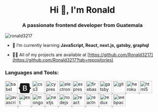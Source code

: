 <h1 align="center">Hi 👋, I'm Ronald</h1>
<h3 align="center">A passionate frontend developer from Guatemala</h3>

<p align="left"> <img src="https://komarev.com/ghpvc/?username=ronald3217&label=Perfil%20Visitado&color=0e75b6&style=flat" alt="ronald3217" /> </p>

- 🌱 I’m currently learning **JavaScript, React, next.js, gatsby, graphql**

- 👨‍💻 All of my projects are available at [https://github.com/Ronald3217](https://github.com/Ronald3217?tab=repositories)


<h3 align="left">Languages and Tools:</h3>
<p align="left"> <a href="https://babeljs.io/" target="_blank"> <img src="https://www.vectorlogo.zone/logos/babeljs/babeljs-icon.svg" alt="babel" width="40" height="40"/> </a> <a href="https://getbootstrap.com" target="_blank"> <svg xmlns="http://www.w3.org/2000/svg" width="40" height="32" class="d-block my-1" viewBox="0 0 118 94" role="img"><title>Bootstrap</title><path fill-rule="evenodd" clip-rule="evenodd" d="M24.509 0c-6.733 0-11.715 5.893-11.492 12.284.214 6.14-.064 14.092-2.066 20.577C8.943 39.365 5.547 43.485 0 44.014v5.972c5.547.529 8.943 4.649 10.951 11.153 2.002 6.485 2.28 14.437 2.066 20.577C12.794 88.106 17.776 94 24.51 94H93.5c6.733 0 11.714-5.893 11.491-12.284-.214-6.14.064-14.092 2.066-20.577 2.009-6.504 5.396-10.624 10.943-11.153v-5.972c-5.547-.529-8.934-4.649-10.943-11.153-2.002-6.484-2.28-14.437-2.066-20.577C105.214 5.894 100.233 0 93.5 0H24.508zM80 57.863C80 66.663 73.436 72 62.543 72H44a2 2 0 01-2-2V24a2 2 0 012-2h18.437c9.083 0 15.044 4.92 15.044 12.474 0 5.302-4.01 10.049-9.119 10.88v.277C75.317 46.394 80 51.21 80 57.863zM60.521 28.34H49.948v14.934h8.905c6.884 0 10.68-2.772 10.68-7.727 0-4.643-3.264-7.207-9.012-7.207zM49.948 49.2v16.458H60.91c7.167 0 10.964-2.876 10.964-8.281 0-5.406-3.903-8.178-11.425-8.178H49.948z" fill="currentColor"></path></svg> </a> <a href="https://www.w3schools.com/css/" target="_blank"> <img src="https://devicons.github.io/devicon/devicon.git/icons/css3/css3-original-wordmark.svg" alt="css3" width="40" height="40"/> </a> <a href="https://www.cypress.io" target="_blank"> <img src="https://raw.githubusercontent.com/simple-icons/simple-icons/6e46ec1fc23b60c8fd0d2f2ff46db82e16dbd75f/icons/cypress.svg" alt="cypress" width="40" height="40"/> </a> <a href="https://www.electronjs.org" target="_blank"> <img src="https://devicons.github.io/devicon/devicon.git/icons/electron/electron-original.svg" alt="electron" width="40" height="40"/> </a> <a href="https://expressjs.com" target="_blank"> <img src="https://devicons.github.io/devicon/devicon.git/icons/express/express-original-wordmark.svg" alt="express" width="40" height="40"/> </a> <a href="https://firebase.google.com/" target="_blank"> <img src="https://www.vectorlogo.zone/logos/firebase/firebase-icon.svg" alt="firebase" width="40" height="40"/> </a> <a href="https://www.gatsbyjs.com/" target="_blank"> <img src="https://www.vectorlogo.zone/logos/gatsbyjs/gatsbyjs-icon.svg" alt="gatsby" width="40" height="40"/> </a> <a href="https://git-scm.com/" target="_blank"> <img src="https://www.vectorlogo.zone/logos/git-scm/git-scm-icon.svg" alt="git" width="40" height="40"/> </a> <a href="https://heroku.com" target="_blank"> <img src="https://www.vectorlogo.zone/logos/heroku/heroku-icon.svg" alt="heroku" width="40" height="40"/> </a> <a href="https://www.w3.org/html/" target="_blank"> <img src="https://devicons.github.io/devicon/devicon.git/icons/html5/html5-original-wordmark.svg" alt="html5" width="40" height="40"/> </a> <a href="https://developer.mozilla.org/en-US/docs/Web/JavaScript" target="_blank"> <img src="https://devicons.github.io/devicon/devicon.git/icons/javascript/javascript-original.svg" alt="javascript" width="40" height="40"/> </a> <a href="https://jestjs.io" target="_blank"> <img src="https://www.vectorlogo.zone/logos/jestjsio/jestjsio-icon.svg" alt="jest" width="40" height="40"/> </a> <a href="https://www.mongodb.com/" target="_blank"> <img src="https://devicons.github.io/devicon/devicon.git/icons/mongodb/mongodb-original-wordmark.svg" alt="mongodb" width="40" height="40"/> </a> <a href="https://nextjs.org/" target="_blank"> <img src="https://cdn.worldvectorlogo.com/logos/nextjs-3.svg" alt="nextjs" width="40" height="40"/> </a> <a href="https://nodejs.org" target="_blank"> <img src="https://devicons.github.io/devicon/devicon.git/icons/nodejs/nodejs-original-wordmark.svg" alt="nodejs" width="40" height="40"/> </a> <a href="https://reactjs.org/" target="_blank"> <img src="https://devicons.github.io/devicon/devicon.git/icons/react/react-original-wordmark.svg" alt="react" width="40" height="40"/> </a> <a href="https://reactnative.dev/" target="_blank"> <img src="https://reactnative.dev/img/header_logo.svg" alt="reactnative" width="40" height="40"/> </a> <a href="https://redux.js.org" target="_blank"> <img src="https://devicons.github.io/devicon/devicon.git/icons/redux/redux-original.svg" alt="redux" width="40" height="40"/> </a> <a href="https://webpack.js.org" target="_blank"> <img src="https://devicons.github.io/devicon/devicon.git/icons/webpack/webpack-original.svg" alt="webpack" width="40" height="40"/> </a> </p>
<br><br>
